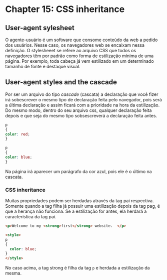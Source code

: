 # Chapter 15: CSS inheritance

## User-agent sylesheet

   <p>O agente-usuário é um software que consome conteúdo da web a pedido dos usuários. Nesse caso, os navegadores web se encaixam nessa definição. O stylesheeet se refere ao arquivo CSS que todos os navegadores têm por padrão como forma de estilização mínima de uma página. Por exemplo, toda cabeça já vem estilizado em um determinado tamanho de fonte e destaque visual.</p>

## User-agent styles and the cascade

   <p>Por ser um arquivo do tipo <i>cascade</i> (cascata) a declaração que você fizer irá sobescrever o mesmo tipo de declaração feita pelo navegador, pois será a última declaração e assim ficará com a prioridade na hora da estilização. Do mesmo modo, dentro do seu arquivo css, qualquer declaração feita depois e que seja do mesmo tipo sobsescreverá a declaração feita antes.</p>

  ```css
  p
  {
  color: red;
  }
  
  p        
  {
  color: blue;
  }
  ```

  <p>Na página irá aparecer um parágrafo da cor azul, pois ele é o último na cascata.</p>

### CSS inheritance

   <p>Muitas propriedades podem ser herdadas através da tag pai respectiva. Somente quando a tag filha já possuir uma estilização depois da tag pag, é que a herança não funciona. Se a estilização for antes, ela herdará a característica da tag pai.</p>

  ```html
  <p>Welcome to my <strong>first</strong> website.  </p>
  
  <style>
  p
  {
    color: blue;
  }
  </style>
  ```

   <p>No caso acima, a tag strong é filha da tag <code>p</code> e herdada a estilização da mesma.</p>
